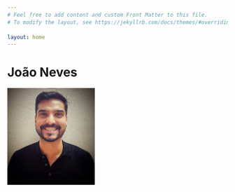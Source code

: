 ```yaml
---
# Feel free to add content and custom Front Matter to this file.
# To modify the layout, see https://jekyllrb.com/docs/themes/#overriding-theme-defaults

layout: home
---
```


# João Neves

<img src="img/profile-picture.jpeg" alt="profile-picture" width="200"/>

